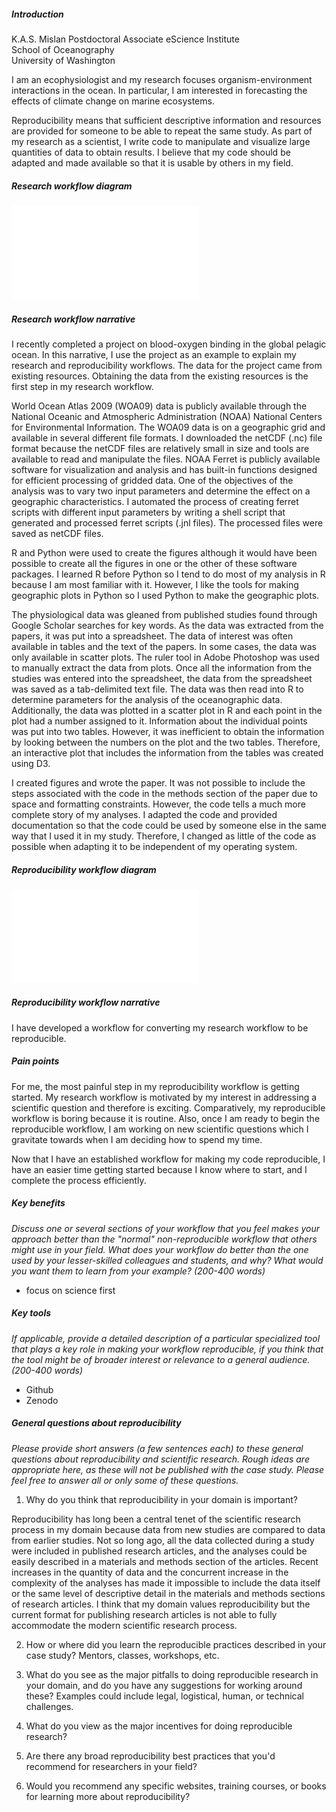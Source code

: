 ##### Introduction

K.A.S. Mislan
Postdoctoral Associate
eScience Institute  
School of Oceanography  
University of Washington

I am an ecophysiologist and my research focuses organism-environment interactions in the ocean.  In particular, I am interested in forecasting the effects of climate change on marine ecosystems.


Reproducibility means that sufficient descriptive information and resources are provided for someone to be able to repeat the same study. As part of my research as a scientist, I write code to manipulate and visualize large quantities of data to obtain results. I believe that my code should be adapted and made available so that it is usable by others in my field.

##### Research workflow diagram

![Research Workflow](kasmislan_researchworkflow.pdf)

##### Research workflow narrative

I recently completed a project on blood-oxygen binding  in the global pelagic ocean. In this narrative, I use the project as an example to explain my research and reproducibility workflows. The data for the project came from existing resources. Obtaining the data from the existing resources is the first step in my research workflow.

World Ocean Atlas 2009 (WOA09) data is publicly available through the National Oceanic and Atmospheric Administration (NOAA) National Centers for Environmental Information. The WOA09 data is on a geographic grid and available in several different file formats. I downloaded the netCDF (.nc) file format because the netCDF files are relatively small in size and tools are available to read and manipulate the files. NOAA Ferret is publicly available software for visualization and analysis and has built-in functions designed for efficient processing of gridded data. One of the objectives of the analysis was to vary two input parameters and determine the effect on a geographic characteristics. I automated the process of creating ferret scripts with different input parameters by writing a shell script that generated and processed ferret scripts (.jnl files).  The processed files were saved as netCDF files.  

R and Python were used to create the figures although it would have been possible to create all the figures in one or the other of these software packages. I learned R before Python so I tend to do most of my analysis in R because I am most familiar with it.  However, I like the tools for making geographic plots in Python so I used Python to make the geographic plots.  

The physiological data was gleaned from published studies found through Google Scholar searches for key words. As the data was extracted from the papers, it was put into a spreadsheet. The data of interest was often available in tables and the text of the papers. In some cases, the data was only available in scatter plots.  The ruler tool in Adobe Photoshop was used to manually extract the data from plots. Once all the information from the studies was entered into the spreadsheet, the data from the spreadsheet was saved as a tab-delimited text file. The data was then read into R to determine parameters for the analysis of the oceanographic data.  Additionally, the data was plotted in a scatter plot in R and each point in the plot had a number assigned to it. Information about the individual points was put into two tables. However, it was inefficient to obtain the information by looking between the numbers on the plot and the two tables.  Therefore, an interactive plot that includes the information from the tables was created using D3.

I created figures and wrote the paper.  It was not possible to include the steps associated with the code in the methods section of the paper due to space and formatting constraints. However, the code tells a much more complete story of my analyses.  I adapted the code and provided documentation so that the code could be used by someone else in the same way that I used it in my study. Therefore, I changed as little of the code as possible when adapting it to be independent of my operating system.


##### Reproducibility workflow diagram

![Reproducibility Workflow](kasmislan_reproducibilityworkflow.pdf)

##### Reproducibility workflow narrative
I have developed a workflow for converting my research workflow to be reproducible.

##### Pain points

For me, the most painful step in my reproducibility workflow is getting started. My research workflow is motivated by my interest in addressing a scientific question and therefore is exciting. Comparatively, my reproducible workflow is boring because it is routine. Also, once I am ready to begin the reproducible workflow, I am working on new scientific questions which I gravitate towards when I am deciding how to spend my time.  

Now that I have an established workflow for making my code reproducible, I have an easier time getting started because I know where to start, and I complete the process efficiently.

##### Key benefits
*Discuss one or several sections of your workflow that you feel makes your approach better than the "normal" non-reproducible workflow that others might use in your field. What does your workflow do better than the one used by your lesser-skilled colleagues and students, and why? What would you want them to learn from your example? (200-400 words)*

- focus on science first

##### Key tools
*If applicable, provide a detailed description of a particular specialized tool that plays a key role in making your workflow reproducible, if you think that the tool might be of broader interest or relevance to a general audience. (200-400 words)*
- Github  
- Zenodo

##### General questions about reproducibility

*Please provide short answers (a few sentences each) to these general questions about reproducibility and scientific research. Rough ideas are appropriate here, as these will not be published with the case study. Please feel free to answer all or only some of these questions.*

1) Why do you think that reproducibility in your domain is important?

Reproducibility has long been a central tenet of the scientific research process in my domain because data from new studies are compared to data from earlier studies.  Not so long ago, all the data collected during a study were included in published research articles, and the analyses could be easily described in a materials and methods section of the articles.  Recent increases in the quantity of data and the concurrent increase in the complexity of the analyses has made it impossible to include the data itself or the same level of descriptive detail in the materials and methods sections of research articles.  I think that my domain values reproducibility but the current format for publishing research articles is not able to fully accommodate the modern scientific research process.

2) How or where did you learn the reproducible practices described in your case study? Mentors, classes, workshops, etc.

3) What do you see as the major pitfalls to doing reproducible research in your domain, and do you have any suggestions for working around these? Examples could include legal, logistical, human, or technical challenges.

4) What do you view as the major incentives for doing reproducible research?

5) Are there any broad reproducibility best practices that you'd recommend for researchers in your field?

6) Would you recommend any specific websites, training courses, or books for learning more about reproducibility?
